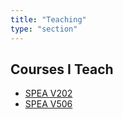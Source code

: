 ```yaml
---
title: "Teaching"
type: "section"
---
```


## Courses I Teach

- [SPEA V202](teaching/v202/)
- [SPEA V506](teaching/v506/)
